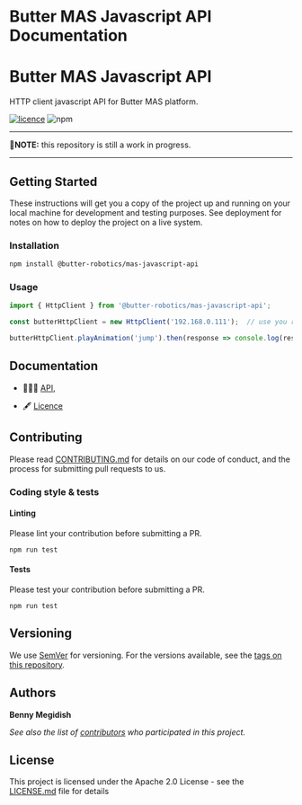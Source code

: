 
# Butter MAS Javascript API Documentation

# Butter MAS Javascript API
HTTP client javascript API for Butter MAS platform.

[![licence](https://img.shields.io/github/license/butter-robotics/Butter.MAS.JavascriptAPI.svg)](https://github.com/butter-robotics/Butter.MAS.JavascriptAPI/blob/master/LICENSE)
![npm](https://img.shields.io/npm/v/@butter-robotics/mas-javascript-api)

___
🚧**NOTE:** this repository is still a work in progress.
___

## Getting Started

These instructions will get you a copy of the project up and running on your local machine for development and testing purposes. See deployment for notes on how to deploy the project on a live system.

### Installation

```bash
npm install @butter-robotics/mas-javascript-api
```

### Usage

```typescript
import { HttpClient } from '@butter-robotics/mas-javascript-api';

const butterHttpClient = new HttpClient('192.168.0.111');  // use you robot ip here

butterHttpClient.playAnimation('jump').then(response => console.log(response.data));
```

## Documentation
- 👨🏼‍💻 [API](https://butter-robotics.github.io/Butter.MAS.JavascriptAPI/),
<!-- (https://github.com/butter-robotics/Butter.MAS.JavascriptAPI/blob/master/docs/API.md), -->
- 🖋  [Licence](https://github.com/butter-robotics/Butter.MAS.JavascriptAPI/blob/master/LICENSE)
<!-- - 👩🏼‍🏫 [Examples](https://github.com/butter-robotics/Butter.MAS.JavascriptAPI/blob/master/docs/examples),   -->

## Contributing

Please read [CONTRIBUTING.md](https://github.com/butter-robotics/Butter.MAS.JavascriptAPI/blob/master/CONTRIBUTING.md) for details on our code of conduct, and the process for submitting pull requests to us.

### Coding style & tests

#### Linting

Please lint your contribution before submitting a PR.
```
npm run test
```

#### Tests

Please test your contribution before submitting a PR.
```
npm run test
```

## Versioning

We use [SemVer](http://semver.org/) for versioning. For the versions available, see the [tags on this repository](https://github.com/butter-robotics/Butter.MAS.JavascriptAPI/tags). 

## Authors

**Benny Megidish**

_See also the list of [contributors](https://github.com/butter-robotics/Butter.MAS.JavascriptAPI/contributors) who participated in this project._

## License

This project is licensed under the Apache 2.0 License - see the [LICENSE.md](https://github.com/butter-robotics/Butter.MAS.JavascriptAPI/blob/master/LICENSE) file for details
